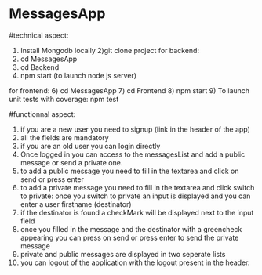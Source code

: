 # MessagesApp
#technical aspect:
1) Install Mongodb locally
2)git clone project 
for backend: 
3) cd MessagesApp
4) cd Backend
5) npm start (to launch node js server)

for frontend:
6) cd MessagesApp
7) cd Frontend
8) npm start 
9) To launch unit tests with coverage: npm test

#functionnal aspect: 
1) if you are a new user you need to signup (link in the header of the app)
2) all the fields are mandatory
3) if you are an old user you can login directly
4) Once logged in you can access to the messagesList and add a public message or send a private one.
5) to add a public message you need to fill in the textarea and click on send or press enter
6) to add a private message you need to fill in the textarea and click switch to private: once you switch to private an input is displayed and you can enter a user firstname (destinator)
7) if the destinator is found a checkMark will be displayed next to the input field
8) once you filled in the message and the destinator with a greencheck appearing you can press on send or press enter to send the private message
9) private and public messages are displayed in two seperate lists
10) you can logout of the application with the logout present in the header.



